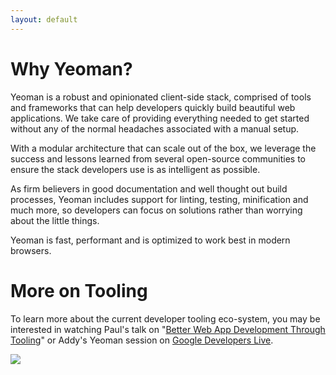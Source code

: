 ```yaml
---
layout: default
---
```


# Why Yeoman?

Yeoman is a robust and opinionated client-side stack, comprised of tools and frameworks that can help developers quickly build beautiful web applications. We take care of providing everything needed to get started without any of the normal headaches associated with a manual setup.

With a modular architecture that can scale out of the box, we leverage the success and lessons learned from several open-source communities to ensure the stack developers use is as intelligent as possible.

As firm believers in good documentation and well thought out build processes, Yeoman includes support for linting, testing, minification and much more, so developers can focus on solutions rather than worrying about the little things.

Yeoman is fast, performant and is optimized to work best in modern browsers.


# More on Tooling

To learn more about the current developer tooling eco-system, you may be interested in watching Paul's talk on "[Better Web App Development Through Tooling](http://www.youtube.com/watch?feature=player_embedded&v=Mk-tFn2Ix6g)" or Addy's Yeoman session on [Google Developers Live](https://www.youtube.com/watch?feature=player_embedded&v=Hl1sp9axHEY).

<img src="img/yeoman-003.png" class="character"/>
